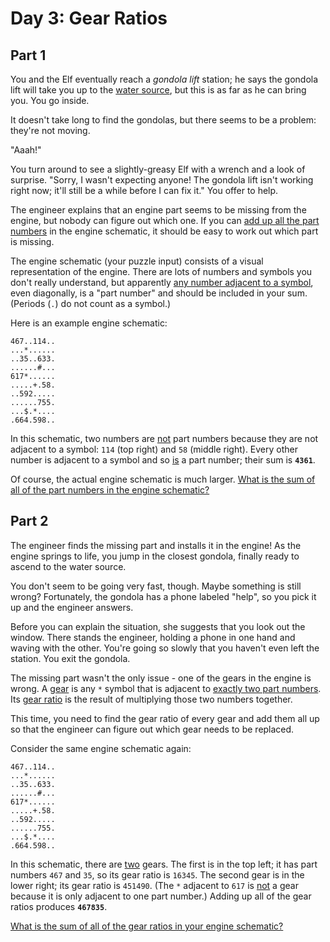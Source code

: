 # Day 3: Gear Ratios

## Part 1

You and the Elf eventually reach a _gondola lift_ station; he says the gondola lift will take you up to the <u>water source</u>, but this is as far as he can bring you. You go inside.

It doesn't take long to find the gondolas, but there seems to be a problem: they're not moving.

"Aaah!"

You turn around to see a slightly-greasy Elf with a wrench and a look of surprise. "Sorry, I wasn't expecting anyone! The gondola lift isn't working right now; it'll still be a while before I can fix it." You offer to help.

The engineer explains that an engine part seems to be missing from the engine, but nobody can figure out which one. If you can <u>add up all the part numbers</u> in the engine schematic, it should be easy to work out which part is missing.

The engine schematic (your puzzle input) consists of a visual representation of the engine. There are lots of numbers and symbols you don't really understand, but apparently <u>any number adjacent to a symbol</u>, even diagonally, is a "part number" and should be included in your sum. (Periods (`.`) do not count as a symbol.)

Here is an example engine schematic:

```
467..114..
...*......
..35..633.
......#...
617*......
.....+.58.
..592.....
......755.
...$.*....
.664.598..
```

In this schematic, two numbers are <u>not</u> part numbers because they are not adjacent to a symbol: `114` (top right) and `58` (middle right). Every other number is adjacent to a symbol and so <u>is</u> a part number; their sum is **`4361`**.

Of course, the actual engine schematic is much larger. <u>What is the sum of all of the part numbers in the engine schematic?</u>

## Part 2

The engineer finds the missing part and installs it in the engine! As the engine springs to life, you jump in the closest gondola, finally ready to ascend to the water source.

You don't seem to be going very fast, though. Maybe something is still wrong? Fortunately, the gondola has a phone labeled "help", so you pick it up and the engineer answers.

Before you can explain the situation, she suggests that you look out the window. There stands the engineer, holding a phone in one hand and waving with the other. You're going so slowly that you haven't even left the station. You exit the gondola.

The missing part wasn't the only issue - one of the gears in the engine is wrong. A <u>gear</u> is any `*` symbol that is adjacent to <u>exactly two part numbers</u>. Its <u>gear ratio</u> is the result of multiplying those two numbers together.

This time, you need to find the gear ratio of every gear and add them all up so that the engineer can figure out which gear needs to be replaced.

Consider the same engine schematic again:

```
467..114..
...*......
..35..633.
......#...
617*......
.....+.58.
..592.....
......755.
...$.*....
.664.598..
```

In this schematic, there are <u>two</u> gears. The first is in the top left; it has part numbers `467` and `35`, so its gear ratio is `16345`. The second gear is in the lower right; its gear ratio is `451490`. (The `*` adjacent to `617` is <u>not</u> a gear because it is only adjacent to one part number.) Adding up all of the gear ratios produces **`467835`**.

<u>What is the sum of all of the gear ratios in your engine schematic?</u>

